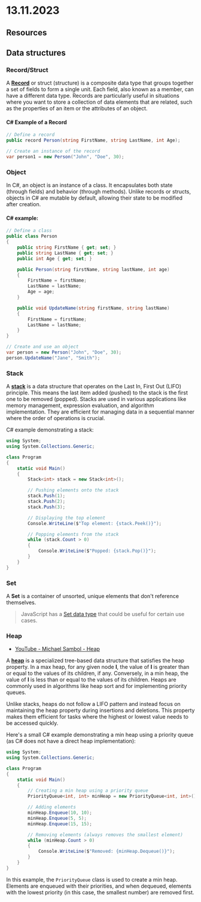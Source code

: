 # 13.11.2023

## Resources

## Data structures

### Record/Struct

A **[Record](https://en.wikipedia.org/wiki/Record_(computer_science))** or struct (structure) is a composite data type that groups together a set of fields to form a single unit. Each field, also known as a member, can have a different data type. Records are particularly useful in situations where you want to store a collection of data elements that are related, such as the properties of an item or the attributes of an object.

#### C# Example of a Record

```csharp
// Define a record
public record Person(string FirstName, string LastName, int Age);

// Create an instance of the record
var person1 = new Person("John", "Doe", 30);
```

### Object

In C#, an object is an instance of a class. It encapsulates both state (through fields) and behavior (through methods). Unlike records or structs, objects in C# are mutable by default, allowing their state to be modified after creation. 

#### C# example:

```csharp
// Define a class
public class Person
{
    public string FirstName { get; set; }
    public string LastName { get; set; }
    public int Age { get; set; }

    public Person(string firstName, string lastName, int age)
    {
        FirstName = firstName;
        LastName = lastName;
        Age = age;
    }

    public void UpdateName(string firstName, string lastName)
    {
        FirstName = firstName;
        LastName = lastName;
    }
}

// Create and use an object
var person = new Person("John", "Doe", 30);
person.UpdateName("Jane", "Smith");
```

### Stack

A **[stack](https://en.wikipedia.org/wiki/Stack_(abstract_data_type))** is a data structure that operates on the Last In, First Out (LIFO) principle. This means the last item added (pushed) to the stack is the first one to be removed (popped). Stacks are used in various applications like memory management, expression evaluation, and algorithm implementation. They are efficient for managing data in a sequential manner where the order of operations is crucial.

C# example demonstrating a stack:

```csharp
using System;
using System.Collections.Generic;

class Program
{
    static void Main()
    {
        Stack<int> stack = new Stack<int>();

        // Pushing elements onto the stack
        stack.Push(1);
        stack.Push(2);
        stack.Push(3);

        // Displaying the top element
        Console.WriteLine($"Top element: {stack.Peek()}");

        // Popping elements from the stack
        while (stack.Count > 0)
        {
            Console.WriteLine($"Popped: {stack.Pop()}");
        }
    }
}
```

### Set

A **Set** is a container of unsorted, unique elements that don't reference themselves.

> JavaScript has a [Set data type](https://developer.mozilla.org/en-US/docs/Web/JavaScript/Reference/Global_Objects/Set?retiredLocale=de) that could be useful for certain use cases.

### Heap

- [YouTube - Michael Sambol - Heap](https://www.youtube.com/watch?v=2DmK_H7IdTo)


A **[heap](https://en.wikipedia.org/wiki/Heap_(data_structure))** is a specialized tree-based data structure that satisfies the heap property. In a max heap, for any given node **I**, the value of **I** is greater than or equal to the values of its children, if any. Conversely, in a min heap, the value of **I** is less than or equal to the values of its children. Heaps are commonly used in algorithms like heap sort and for implementing priority queues.

Unlike stacks, heaps do not follow a LIFO pattern and instead focus on maintaining the heap property during insertions and deletions. This property makes them efficient for tasks where the highest or lowest value needs to be accessed quickly.

Here's a small C# example demonstrating a min heap using a priority queue (as C# does not have a direct heap implementation):

```csharp
using System;
using System.Collections.Generic;

class Program
{
    static void Main()
    {
        // Creating a min heap using a priority queue
        PriorityQueue<int, int> minHeap = new PriorityQueue<int, int>();

        // Adding elements
        minHeap.Enqueue(10, 10);
        minHeap.Enqueue(5, 5);
        minHeap.Enqueue(15, 15);

        // Removing elements (always removes the smallest element)
        while (minHeap.Count > 0)
        {
            Console.WriteLine($"Removed: {minHeap.Dequeue()}");
        }
    }
}
```

In this example, the `PriorityQueue` class is used to create a min heap. Elements are enqueued with their priorities, and when dequeued, elements with the lowest priority (in this case, the smallest number) are removed first.

